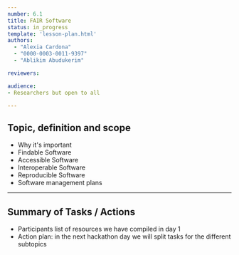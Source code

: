 ```yaml
---
number: 6.1
title: FAIR Software
status: in_progress
template: 'lesson-plan.html'
authors:
  - "Alexia Cardona"
  - "0000-0003-0011-9397"
  - "Ablikim Abudukerim"

reviewers:

audience:
- Researchers but open to all

--- 
```


## Topic, definition and scope

* Why it's important
* Findable Software
* Accessible Software
* Interoperable Software
* Reproducible Software
* Software management plans

---

## Summary of Tasks / Actions

* Participants list of resources we have compiled in day 1
* Action plan:  in the next hackathon day we will split tasks for the different subtopics
